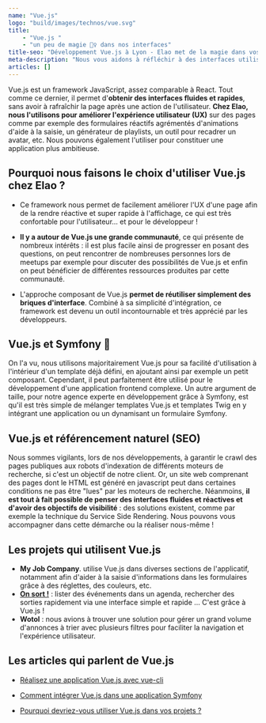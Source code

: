```yaml
---
name: "Vue.js"
logo: "build/images/technos/vue.svg"
title:
    - "Vue.js "
    - "un peu de magie 🧙‍♀️ dans nos interfaces"
title-seo: "Développement Vue.js à Lyon - Elao met de la magie dans vos applis ! 🧙‍♀️"
meta-description: "Nous vous aidons à réfléchir à des interfaces utilisateur rapides et efficaces que nous pouvons mettre en oeuvre grâce à Vue.js, un framework javascript reconnu et solide !"
articles: []
---
```


Vue.js est un framework JavaScript, assez comparable à React. Tout comme ce dernier, il permet d'**obtenir des interfaces fluides et rapides**, sans avoir à rafraîchir la page après une action de l'utilisateur. **Chez Elao, nous l'utilisons pour améliorer l'expérience utilisateur (UX)** sur des pages comme par exemple des formulaires réactifs agrémentés d'animations d'aide à la saisie, un générateur de playlists, un outil pour recadrer un avatar, etc. Nous pouvons également l'utiliser pour constituer une application plus ambitieuse.

## Pourquoi nous faisons le choix d'utiliser Vue.js chez Elao ?

- Ce framework nous permet de facilement améliorer l'UX d'une page afin de la rendre réactive et super rapide à l'affichage, ce qui est très confortable pour l'utilisateur... et pour le développeur !

- **Il y a autour de Vue.js une grande communauté**, ce qui présente de nombreux intérêts : il est plus facile ainsi de progresser en posant des questions, on peut rencontrer de nombreuses personnes lors de meetups par exemple pour discuter des possibilités de Vue.js et enfin on peut bénéficier de différentes ressources produites par cette communauté.

- L'approche composant de Vue.js **permet de réutiliser simplement des briques d'interface**. Combiné à sa simplicité d'intégration, ce framework est devenu un outil incontournable et très apprécié par les développeurs.

## Vue.js et Symfony 🤝

On l'a vu, nous utilisons majoritairement Vue.js pour sa facilité d'utilisation à l'intérieur d'un template déjà défini, en ajoutant ainsi par exemple un petit composant. Cependant, il peut parfaitement être utilisé pour le développement d'une application frontend complexe. Un autre argument de taille, pour notre agence experte en développement grâce à Symfony, est qu'il est très simple de mélanger templates Vue.js et templates Twig en y intégrant une application ou un dynamisant un formulaire Symfony.

## Vue.js et référencement naturel (SEO)

Nous sommes vigilants, lors de nos développements, à garantir le crawl des pages publiques aux robots d'indexation de différents moteurs de recherche, si c'est un objectif de notre client. Or, un site web comprenant des pages dont le HTML est généré en javascript peut dans certaines conditions ne pas être "lues" par les moteurs de recherche. Néanmoins, **il est tout à fait possible de penser des interfaces fluides et réactives et d'avoir des objectifs de visibilité** : des solutions existent, comme par exemple la technique du Service Side Rendering. Nous pouvons vous accompagner dans cette démarche ou la réaliser nous-même !

## Les projets qui utilisent Vue.js

- **My Job Company**. utilise Vue.js dans diverses sections de l'applicatif, notamment afin d'aider à la saisie d'informations dans les formulaires grâce à des réglettes, des couleurs, etc.
- [**On sort !**](../case-study/onsort.md) : lister des événements dans un agenda, rechercher des sorties rapidement via une interface simple et rapide ... C'est grâce à Vue.js !
- **Wotol** : nous avions à trouver une solution pour gérer un grand volume d'annonces à trier avec plusieurs filtres pour faciliter la navigation et l'expérience utilisateur.

## Les articles qui parlent de Vue.js

- [Réalisez une application Vue.js avec vue-cli](https://blog.elao.com/fr/dev/realisez-une-application-vue-js-avec-vue-cli/)

- [Comment intégrer Vue.js dans une application Symfony](https://blog.elao.com/fr/dev/comment-integrer-vue-js-application-symfony/)

- [Pourquoi devriez-vous utiliser Vue.js dans vos projets ?](https://blog.elao.com/fr/dev/pourquoi-devriez-vous-utiliser-vue-js-dans-vos-projets/)
